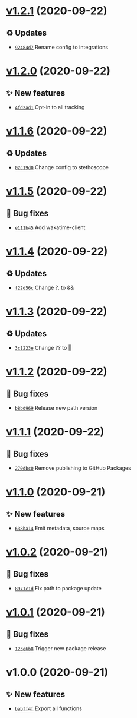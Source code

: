 # [v1.2.1](https://github.com/stethoscope-js/integrations/compare/v1.2.0...v1.2.1) (2020-09-22)

## ♻️ Updates
- [`92484d7`](https://github.com/stethoscope-js/integrations/commit/92484d7)  Rename config to integrations

# [v1.2.0](https://github.com/stethoscope-js/integrations/compare/v1.1.6...v1.2.0) (2020-09-22)

## ✨ New features
- [`4fd2ad1`](https://github.com/stethoscope-js/integrations/commit/4fd2ad1)  Opt-in to all tracking

# [v1.1.6](https://github.com/stethoscope-js/integrations/compare/v1.1.5...v1.1.6) (2020-09-22)

## ♻️ Updates
- [`02c19d0`](https://github.com/stethoscope-js/integrations/commit/02c19d0)  Change config to stethoscope

# [v1.1.5](https://github.com/stethoscope-js/integrations/compare/v1.1.4...v1.1.5) (2020-09-22)

## 🐛 Bug fixes
- [`e111b45`](https://github.com/stethoscope-js/integrations/commit/e111b45)  Add wakatime-client

# [v1.1.4](https://github.com/stethoscope-js/integrations/compare/v1.1.3...v1.1.4) (2020-09-22)

## ♻️ Updates
- [`f22d56c`](https://github.com/stethoscope-js/integrations/commit/f22d56c)  Change ?. to &amp;&amp;

# [v1.1.3](https://github.com/stethoscope-js/integrations/compare/v1.1.2...v1.1.3) (2020-09-22)

## ♻️ Updates
- [`3c1223e`](https://github.com/stethoscope-js/integrations/commit/3c1223e)  Change ?? to ||

# [v1.1.2](https://github.com/stethoscope-js/integrations/compare/v1.1.1...v1.1.2) (2020-09-22)

## 🐛 Bug fixes
- [`b8bd969`](https://github.com/stethoscope-js/integrations/commit/b8bd969)  Release new path version

# [v1.1.1](https://github.com/stethoscope-js/integrations/compare/v1.1.0...v1.1.1) (2020-09-22)

## 🐛 Bug fixes
- [`270dbc0`](https://github.com/stethoscope-js/integrations/commit/270dbc0)  Remove publishing to GitHub Packages

# [v1.1.0](https://github.com/stethoscope-js/integrations/compare/v1.0.2...v1.1.0) (2020-09-21)

## ✨ New features
- [`638ba14`](https://github.com/stethoscope-js/integrations/commit/638ba14)  Emit metadata, source maps

# [v1.0.2](https://github.com/stethoscope-js/integrations/compare/v1.0.1...v1.0.2) (2020-09-21)

## 🐛 Bug fixes
- [`8971c1d`](https://github.com/stethoscope-js/integrations/commit/8971c1d)  Fix path to package update

# [v1.0.1](https://github.com/stethoscope-js/integrations/compare/v1.0.0...v1.0.1) (2020-09-21)

## 🐛 Bug fixes
- [`123e6b8`](https://github.com/stethoscope-js/integrations/commit/123e6b8)  Trigger new package release

# v1.0.0 (2020-09-21)

## ✨ New features
- [`babff4f`](https://github.com/stethoscope-js/integrations/commit/babff4f)  Export all functions
